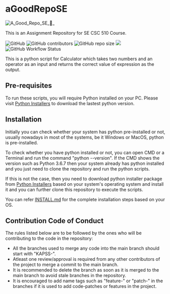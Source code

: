 # aGoodRepoSE
![A_Good_Repo_SE_🤖_](https://user-images.githubusercontent.com/48486470/186971272-9c6b0428-8b26-4a5d-8091-736dca948b8c.png)

This is an Assignment Repository for SE CSC 510 Course.

![GitHub](https://img.shields.io/github/license/sankettangade/aGoodRepoSE)
![GitHub contributors](https://img.shields.io/github/contributors/sankettangade/aGoodRepoSE)
![GitHub repo size](https://img.shields.io/github/repo-size/sankettangade/aGoodRepoSE)
<a href="https://github.com/sankettangade/aGoodRepoSE/actions" alt="Build Status"><img src="https://img.shields.io/github/workflow/status/sankettangade/aGoodRepoSE/Build" /></a>
![GitHub Workflow Status](https://img.shields.io/github/workflow/status/sankettangade/aGoodRepoSE/HW2%20Test%20Cases?label=hw2-test-cases)


This is a python script for Calculator which takes two numbers and an operator as an input and returns the correct value of expression as the output.

## Pre-requisites
To run these scripts, you will require Python installed on your PC. Please visit [Python Installers](https://www.python.org/downloads/) to download the lastest python version.

## Installation
Initially you can check whether your system has python pre-installed or not, usually nowadays in most of the systems, be it Windows or MacOS, python is pre-installed. 

To check whether you have python installed or not, you can open CMD or a Terminal and run the command "python --version". If the CMD shows the version such as Python 3.6.7 then your system already has python installed and you just need to clone the repository and run the python scripts. 

If this is not the case, then you need to download python installer package from [Python Installers](https://www.python.org/downloads/) based on your system's operating system and install it and you can further clone this repository to execute the scripts.

You can refer [INSTALL.md](https://github.com/sankettangade/aGoodRepoSE/blob/main/INSTALL.md) for the complete installation steps based on your OS.

## Contribution Code of Conduct

The rules listed below are to be followed by the ones who will be contributing to the code in the repository:
  
  - All the branches used to merge any code into the main branch should start with "KAPSS-".
  - Atleast one review/approval is required from any other contributors of the project to merge a commit to the main branch.
  - It is recommended to delete the branch as soon as it is merged to the main branch to avoid stale branches in the repository.
  - It is encouraged to add name tags such as "feature-" or "patch-" in the branches if it is used to add code-patches or features in the project.
  
